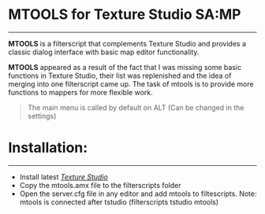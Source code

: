 # MTOOLS for Texture Studio SA:MP
***
**MTOOLS** is a filterscript that complements Texture Studio and provides a classic dialog interface with basic map editor functionality.

**MTOOLS** appeared as a result of the fact that I was missing some basic functions in Texture Studio, their list was replenished and the idea of ​​merging into one filterscript came up. The task of mtools is to provide more functions to mappers for more flexible work.

>The main menu is called by default on ALT (Can be changed in the settings)

# Installation:
***
- Install latest *[Texture Studio](https://vk.com/tip_mapper?w=page-89889560_49251374)*
- Copy the mtools.amx file to the filterscripts folder
- Open the server.cfg file in any editor and add mtools to filtescripts.
 Note: mtools is connected after tstudio (filterscripts tstudio mtools)